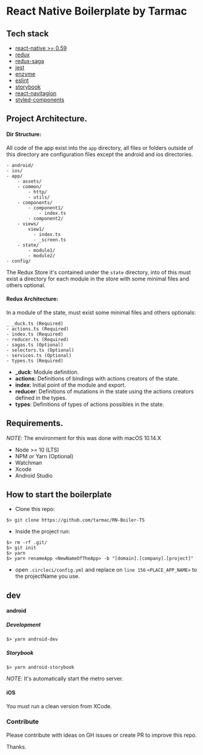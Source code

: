 # React Native Boilerplate by Tarmac

## Tech stack

- [react-native >= 0.59](https://facebook.github.io/react-native/)
- [redux](https://redux.js.org/)
- [redux-saga](https://redux-saga.js.org/)
- [jest](https://jestjs.io/)
- [enzyme](https://airbnb.io/enzyme/)
- [eslint](https://eslint.org/)
- [storybook](https://storybook.js.org/docs/guides/guide-react-native/)
- [react-navitagion](https://reactnavigation.org/docs/en/getting-started.html)
- [styled-components](https://www.styled-components.com/)

## Project Architecture.

#### Dir Structure:

All code of the app exist into the `app` directory, all files or folders outside of this directory are configuration files except the android and ios directories.

```
- android/
- ios/
- app/
    - assets/
    - common/
        - http/
        - utils/
    - components/
        - component1/
            - index.ts
        - component2/
    - views/
        view1/
          - index.ts
          - _screen.ts
    - state/
        - module1/
        - module2/
- config/
```

The Redux Store it's contained under the `state` directory, into of this must exist a directory for each module in the store with some minimal files and others optional.

#### Redux Architecture:

In a module of the state, must exist some minimal files and others optionals:

```
_ _duck.ts (Required)
- actions.ts (Required)
- index.ts (Required)
- reducer.ts (Required)
- sagas.ts (Optional)
- selectors.ts (Optional)
- services.ts (Optional)
- types.ts (Required)
```

- **\_duck**: Module definition.
- **actions**: Definitions of bindings with actions creators of the state.
- **index**: Initial point of the module and export.
- **reducer**: Definitions of mutations in the state using the actions creators defined in the types.
- **types**: Definitions of types of actions possibles in the state.

## Requirements.

_NOTE_: The environment for this was done with macOS 10.14.X

- Node >= 10 (LTS)
- NPM or Yarn (Optional)
- Watchman
- Xcode
- Android Studio

## How to start the boilerplate

- Clone this repo:

```
$> git clone https://github.com/tarmac/RN-Boiler-TS
```

- Inside the project run:

```
$> rm -rf .git/
$> git init
$> yarn
$> yarn renameApp <NewNameOfTheApp> -b "[domain].[company].[project]"
```

- open `.circleci/config.yml` and replace on `line 156`
  `<PLACE_APP_NAME>` to the projectName you use.

## dev

#### android

##### Development

```
$> yarn android-dev
```

##### Storybook

```
$> yarn android-storybook
```

_NOTE_: It's automatically start the metro server.

#### iOS

You must run a clean version from XCode.

### Contribute

Please contribute with ideas on GH issues or create PR to improve this repo.

Thanks.
